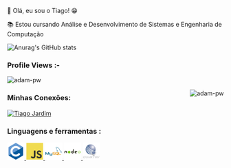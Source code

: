 👋 Olá, eu sou o Tiago! 😁

📚 Estou cursando Análise e Desenvolvimento de Sistemas e Engenharia de Computação

![Anurag's GitHub stats](https://github-readme-stats.vercel.app/api?username=tiagomachadojardim&show_icons=true&theme=blue-green)
<!--
[![Top Langs](https://github-readme-stats.vercel.app/api/top-langs/?username=tiagomachadojardim&layout=compact)](https://github.com/anuraghazra/github-readme-stats)
--!>

<p align="right"> <h3>Profile Views :-</h3> <img src="https://komarev.com/ghpvc/?username=tiagomachadojardim-pw&label=Profile%20views&color=0e75b6&style=flat"
    alt="adam-pw" /> 
  </p>

<p><img align="right" src="https://github.com/Adam-pw/Adam-pw/blob/main/animation_500_kxa883sd.gif" alt="adam-pw" /></p>

<h3 align="left">Minhas Conexões:</h3>
<p align="left">
  <a href="https://www.linkedin.com/in/tiago-jardim-591394194/" target="blank"><img align="center"
      src="https://raw.githubusercontent.com/rahuldkjain/github-profile-readme-generator/master/src/images/icons/Social/linked-in-alt.svg"
      alt="Tiago Jardim" height="30" width="40" /></a>
  
<!--  <a href="https://www.instagram.com/tiago.machado.jardim/" target="blank"><img align="center"
      src="https://raw.githubusercontent.com/rahuldkjain/github-profile-readme-generator/master/src/images/icons/Social/instagram.svg"
      alt="_._.adam._" height="30" width="40" /></a> --!>
</p> 

<h3 align="left">Linguagens e ferramentas :</h3>
<p align="left">
      <a href="https://www.cprogramming.com/" target="_blank"
      rel="noreferrer"> <img src="https://raw.githubusercontent.com/devicons/devicon/master/icons/c/c-original.svg"
      alt="c" width="40" height="40" /> </a>

      <a href="https://developer.mozilla.org/en-US/docs/Web/JavaScript" target="_blank"
      rel="noreferrer"> <img
      src="https://raw.githubusercontent.com/devicons/devicon/master/icons/javascript/javascript-original.svg"
      alt="javascript" width="40" height="40" /> </a>

      <a href="https://www.mysql.com/" target="_blank" rel="noreferrer"> <img
      src="https://raw.githubusercontent.com/devicons/devicon/master/icons/mysql/mysql-original-wordmark.svg"
      alt="mysql" width="40" height="40" /> </a> </a>
 
      <a href="https://nodejs.org" target="_blank" rel="noreferrer"> <img
      src="https://raw.githubusercontent.com/devicons/devicon/master/icons/nodejs/nodejs-original-wordmark.svg"
      alt="nodejs" width="40" height="40" /> </a>
        
      <a href="https://www.intel.com.br/content/www/br/pt/software/programmable/quartus-prime/overview.html" target="_blank" rel="noreferrer"> <img
      src="https://github.com/tiagomachadojardim/tiagomachadojardim/blob/main/figure/quartus.svg"
      alt="nodejs" width="40" height="40" /> </a>
    
   <!--   <a href="https://reactjs.org/" target="_blank" rel="noreferrer"> <img
      src="https://raw.githubusercontent.com/devicons/devicon/master/icons/react/react-original-wordmark.svg"
      alt="react" width="40" height="40" /> </a> --!>
 
